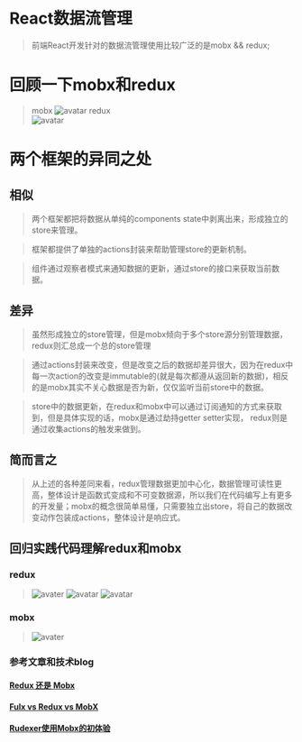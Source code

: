 # React数据流管理

> 前端React开发针对的数据流管理使用比较广泛的是mobx && redux;

# 回顾一下mobx和redux

>mobx
![avatar](http://cn.mobx.js.org/flow.png)
redux<br/>
![avatar](https://gw.alicdn.com/tps/TB1SsWQLFXXXXXMXVXXXXXXXXXX-1170-514.jpg_600x600.jpg)

# 两个框架的异同之处

## 相似

>   两个框架都把将数据从单纯的components state中剥离出来，形成独立的store来管理。

>   框架都提供了单独的actions封装来帮助管理store的更新机制。

>   组件通过观察者模式来通知数据的更新，通过store的接口来获取当前数据。

## 差异

>   虽然形成独立的store管理，但是mobx倾向于多个store源分别管理数据，redux则汇总成一个总的store管理

>   通过actions封装来改变，但是改变之后的数据却差异很大，因为在redux中每一次action的改变是immutable的(就是每次都遵从返回新的数据)，相反的是mobx其实不关心数据是否为新，仅仅监听当前store中的数据。

>   store中的数据更新，在redux和mobx中可以通过订阅通知的方式来获取到，但是具体实现的话，mobx是通过劫持getter setter实现， redux则是通过收集actions的触发来做到。

##  简而言之

>   从上述的各种差同来看，redux管理数据更加中心化，数据管理可读性更高，整体设计是函数式变成和不可变数据源，所以我们在代码编写上有更多的开发量；mobx的概念很简单易懂，只需要独立出store，将自己的数据改变动作包装成actions，整体设计是响应式。


## 回归实践代码理解redux和mobx

### redux
>![avater](http://yun.dui88.com/F4C81935-034F-4660-A25A-1A4739CDFA17.png)
![avatar](http://yun.dui88.com/A68FCFC9-EBFB-450D-888A-B916557FD887.png)
![avatar](http://yun.dui88.com/CF06FF44-FFA6-4D22-83D3-3548A7F8468F.png)

### mobx
>![avater](http://yun.dui88.com/A3E82219-F611-4435-80BA-6B7150B33C28.png)

### 参考文章和技术blog

#### [Redux 还是 Mobx](https://segmentfault.com/a/1190000011148981)
#### [Fulx vs Redux vs MobX](http://zhenhua-lee.github.io/react/state-manage.html)
#### [Rudexer使用Mobx的初体验](https://medium.com/@adamrackis/a-redux-enthusiast-tries-mobx-af675f468c11)

